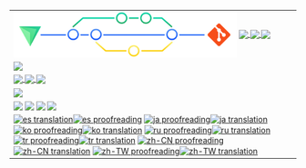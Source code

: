 <div align="center">
<table style="width: 100%; margin-left: auto; margin-right: auto;">
<tr><td><a href="https://github.com/z-shell/zi">
  <img align="center" src="https://github.com/z-shell/.github/raw/main/profile/img/z_git.png" alt="ZI+GIT Logo" width="80%" height="auto" /></a>
<a href="https://github.com/z-shell">
  <img align="center" src="https://raw.githubusercontent.com/z-shell/.github/main/metrics/plugin.svg" width="80%" height="auto" />
  <img align="center" src="https://raw.githubusercontent.com/z-shell/.github/main/metrics/plugin.projects.svg" width="80%" height="auto" />
  <img align="center" src="https://raw.githubusercontent.com/z-shell/.github/main/metrics/plugin.followup.indepth.svg" width="80%" height="auto" />
</a></td></tr><tr><td>
<a href="https://github.com/z-shell/zw">
  <img align="center" src="https://raw.githubusercontent.com/z-shell/.github/main/metrics/plugin.pagespeed.detailed.svg" width="80%" height="auto" /></a></tr></div>
<div align="center"><tr><td>
<a href="https://github.com/z-shell/community/discussions">
  <img align="center" src="https://github.com/z-shell/.github/blob/main/metrics/plugin.discussions.svg" width="80%" height="auto" />
<a href="https://twitter.com/zshell_zi">
  <img align="center" src="https://raw.githubusercontent.com/z-shell/.github/main/metrics/plugin.tweets.svg" width="80%" height="auto" />
</a><a href="https://dev.to/tag/zsh">
  <img align="center" src="https://raw.githubusercontent.com/z-shell/.github/main/metrics/plugin.dev.tag.zsh.rss.svg" width="80%" height="auto" />
</a></td></tr><td><a href="https://github.com/z-shell/zw">
  <img align="center" src="https://repobeats.axiom.co/api/embed/22b5c20547922a367a07014324273061ca71a472.svg" width="80%" height="auto" /></a>
<!--
<a href="https://github.com/z-shell/zi">
  <img align="center" src="https://repobeats.axiom.co/api/embed/1e1afffc6a6daa806a91f70670672f8cb537f52f.svg" width="80%" height="auto" /></a>
-->
</td></div></div><div align="center"><tr><td>
<a href="https://github.com/z-shell/zi">
  <img align="center" src="https://github-readme-stats.vercel.app/api/pin/?username=z-shell&repo=zi&card_width=150&theme=github_dark" width="40%" height="auto" /></a>
<a href="https://github.com/z-shell/zw">
  <img align="center" src="https://github-readme-stats.vercel.app/api/pin/?username=z-shell&repo=zw&card_width=150&theme=github_dark" width="40%" height="auto" /></a>
<a href="https://github.com/z-shell/community">
  <img align="center" src="https://github-readme-stats.vercel.app/api/pin/?username=z-shell&repo=community&card_width=150&theme=github_dark" width="40%" height="auto" /></a>
<a href="https://github.com/z-shell/status">
  <img align="center" src="https://github-readme-stats.vercel.app/api/pin/?username=z-shell&repo=status&card_width=150&theme=github_dark" width="40%" height="auto" /></a>
</td></tr></div>
<!--
<a href="https://github.com/z-shell/F-Sy-H">
  <img align="center" src="https://github-readme-stats.vercel.app/api/pin/?username=z-shell&repo=f-sy-h&card_width=150&theme=github_dark" /></a>
<a href="https://github.com/z-shell/H-S-MW">
  <img align="center" src="https://github-readme-stats.vercel.app/api/pin/?username=z-shell&repo=h-s-mw&card_width=150&theme=github_dark" /></a>
-->
<div align="center">
<tr><td><a href="https://digitalclouds.crowdin.com/z-shell/es"><img align="center" img alt="es translation" src="https://img.shields.io/badge/dynamic/json?color=blue&label=es&style=plastic&query=%24.progress.1.data.translationProgress&url=https%3A%2F%2Fbadges.awesome-crowdin.com%2Fstats-200015146-2.json" /><img align="center" alt="es proofreading" src="https://img.shields.io/badge/dynamic/json?color=blueviolet&label=es&style=plastic&query=%24.progress.0.data.approvalProgress&url=https%3A%2F%2Fbadges.awesome-crowdin.com%2Fstats-200015146-2.json" /></a>
  <a href="https://digitalclouds.crowdin.com/z-shell/ja"><img align="center" alt="ja proofreading" src="https://img.shields.io/badge/dynamic/json?color=blueviolet&label=ja&style=plastic&query=%24.progress.1.data.approvalProgress&url=https%3A%2F%2Fbadges.awesome-crowdin.com%2Fstats-200015146-2.json" /><img align="center" alt="ja translation" src="https://img.shields.io/badge/dynamic/json?color=blue&label=ja&style=plastic&query=%24.progress.3.data.translationProgress&url=https%3A%2F%2Fbadges.awesome-crowdin.com%2Fstats-200015146-2.json" /></a>
  <a href="https://digitalclouds.crowdin.com/z-shell/ko"><img align="center" alt="ko proofreading" src="https://img.shields.io/badge/dynamic/json?color=blueviolet&label=ko&style=plastic&query=%24.progress.2.data.approvalProgress&url=https%3A%2F%2Fbadges.awesome-crowdin.com%2Fstats-200015146-2.json" /><img align="center" alt="ko translation" src="https://img.shields.io/badge/dynamic/json?color=blue&label=ko&style=plastic&query=%24.progress.4.data.translationProgress&url=https%3A%2F%2Fbadges.awesome-crowdin.com%2Fstats-200015146-2.json" /></a>
  <a href="https://digitalclouds.crowdin.com/z-shell/ru"><img align="center" alt="ru proofreading" src="https://img.shields.io/badge/dynamic/json?color=blueviolet&label=ru&style=plastic&query=%24.progress.3.data.approvalProgress&url=https%3A%2F%2Fbadges.awesome-crowdin.com%2Fstats-200015146-2.json" /><img align="center" alt="ru translation" src="https://img.shields.io/badge/dynamic/json?color=blue&label=ru&style=plastic&query=%24.progress.7.data.translationProgress&url=https%3A%2F%2Fbadges.awesome-crowdin.com%2Fstats-200015146-2.json" /></a>
  <a href="https://digitalclouds.crowdin.com/z-shell/tr"><img align="center" alt="tr proofreading" src="https://img.shields.io/badge/dynamic/json?color=blueviolet&label=tr&style=plastic&query=%24.progress.4.data.approvalProgress&url=https%3A%2F%2Fbadges.awesome-crowdin.com%2Fstats-200015146-2.json" /><img align="center" alt="tr translation" src="https://img.shields.io/badge/dynamic/json?color=blue&label=tr&style=plastic&query=%24.progress.8.data.translationProgress&url=https%3A%2F%2Fbadges.awesome-crowdin.com%2Fstats-200015146-2.json" /></a>
  <a href="https://digitalclouds.crowdin.com/z-shell/zh-CN"><img align="center" alt="zh-CN proofreading" src="https://img.shields.io/badge/dynamic/json?color=blueviolet&label=zh-CN&style=plastic&query=%24.progress.5.data.approvalProgress&url=https%3A%2F%2Fbadges.awesome-crowdin.com%2Fstats-200015146-2.json" /><img align="center" alt="zh-CN translation" src="https://img.shields.io/badge/dynamic/json?color=blue&label=zh-CN&style=plastic&query=%24.progress.9.data.translationProgress&url=https%3A%2F%2Fbadges.awesome-crowdin.com%2Fstats-200015146-2.json" /></a>
  <a href="https://digitalclouds.crowdin.com/z-shell/zh-TW"><img align="center" alt="zh-TW proofreading" src="https://img.shields.io/badge/dynamic/json?color=blueviolet&label=zh-TW&style=plastic&query=%24.progress.6.data.approvalProgress&url=https%3A%2F%2Fbadges.awesome-crowdin.com%2Fstats-200015146-2.json" /><img align="center" alt="zh-TW translation" src="https://img.shields.io/badge/dynamic/json?color=blue&label=zh-TW&style=plastic&query=%24.progress.10.data.translationProgress&url=https%3A%2F%2Fbadges.awesome-crowdin.com%2Fstats-200015146-2.json" /></a>
</td></tr></div></table>
